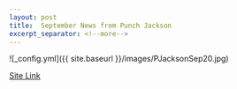 ```yaml
---
layout: post
title:  September News from Punch Jackson
excerpt_separator: <!--more-->
---
```



![_config.yml]({{ site.baseurl }}/images/PJacksonSep20.jpg)

[Site Link](https://paper.li/RecretionCanada/1431485509#/)
